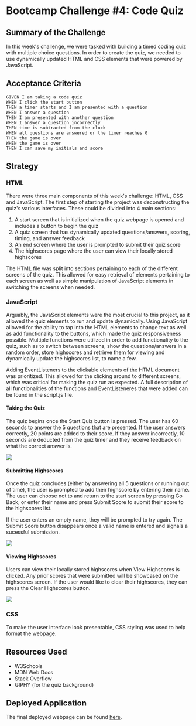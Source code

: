 # Bootcamp Challenge #4: Code Quiz

## Summary of the Challenge

In this week's challenge, we were tasked with building a timed coding quiz with multiple choice questions. In order to create the quiz, we needed to use dynamically updated HTML and CSS elements that were powered by JavaScript. 

## Acceptance Criteria
```
GIVEN I am taking a code quiz
WHEN I click the start button
THEN a timer starts and I am presented with a question
WHEN I answer a question
THEN I am presented with another question
WHEN I answer a question incorrectly
THEN time is subtracted from the clock
WHEN all questions are answered or the timer reaches 0
THEN the game is over
WHEN the game is over
THEN I can save my initials and score
```

## Strategy

### HTML
There were three main components of this week's challenge: HTML, CSS and JavaScript. The first step of starting the project was deconstructing the quiz's various interfaces. These could be divided into 4 main sections:

1. A start screen that is initialized when the quiz webpage is opened and includes a button to begin the quiz
2. A quiz screen that has dynamically updated questions/answers, scoring, timing, and answer feedback
3. An end screen where the user is prompted to submit their quiz score
4. The highscores page where the user can view their locally stored highscores

The HTML file was split into sections pertaining to each of the different screens of the quiz. This allowed for easy retrieval of elements pertaining to each screen as well as simple manipulation of JavaScript elements in switching the screens when needed.

### JavaScript
Arguably, the JavaScript elements were the most crucial to this project, as it allowed the quiz elements to run and update dynamically. Using JavaScript allowed for the ability to tap into the HTML elements to change text as well as add functionality to the buttons, which made the quiz responsiveness possible. Multiple functions were utilized in order to add functionality to the quiz, such as to switch between screens, show the questions/answers in a random order, store highscores and retrieve them for viewing and dynamically update the highscores list, to name a few. 

Adding EventListeners to the clickable elements of the HTML document was prioritized. This allowed for the clicking around to different screens, which was critical for making the quiz run as expected. A full description of all functionalities of the functions and EventListeneres that were added can be found in the script.js file.

#### **Taking the Quiz**
The quiz begins once the Start Quiz button is pressed. The user has 60 seconds to answer the 5 questions that are presented. If the user answers correctly, 20 points are added to their score. If they answer incorrectly, 10 seconds are deducted from the quiz timer and they receive feedback on what the correct answer is. 

![](https://github.com/lpakingan/challenge-4-code-quiz/blob/main/assets/README%20demos/quiz_demo.gif)

#### **Submitting Highscores**
Once the quiz concludes (either by answering all 5 questions or running out of time), the user is prompted to add their highscore by entering their name. The user can choose not to and return to the start screen by pressing Go Back, or enter their name and press Submit Score to submit their score to the highscores list.

If the user enters an empty name, they will be prompted to try again. The Submit Score button disappears once a valid name is entered and signals a sucessful submission.

![](https://github.com/lpakingan/challenge-4-code-quiz/blob/main/assets/README%20demos/submission_demo.gif)

#### **Viewing Highscores**
Users can view their locally stored highscores when View Highscores is clicked. Any prior scores that were submitted will be showcased on the highscores screen. If the user would like to clear their highscores, they can press the Clear Highscores button.

![](https://github.com/lpakingan/challenge-4-code-quiz/blob/main/assets/README%20demos/highscore_demo.gif)

### CSS
To make the user interface look presentable, CSS styling was used to help format the webpage.

## Resources Used
- W3Schools
- MDN Web Docs
- Stack Overflow
- GIPHY (for the quiz background)

## Deployed Application
The final deployed webpage can be found [here](https://lpakingan.github.io/challenge-4-code-quiz/).
